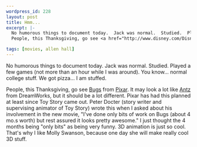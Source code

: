 ```yaml
--- 
wordpress_id: 228
layout: post
title: Hmm...
excerpt: |-
  No humorous things to document today.  Jack was normal.  Studied.  Played a few games (not more than an hour while I was around).  You know... normal college stuff.  We got pizza... I am stuffed.<p>
  People, this Thanksgiving, go see <a href="http://www.disney.com/DisneyPictures/bugslife/">Bugs</a> from <a href="http://www.pixar.com/">Pixar</a>.  It may look a lot like <a href="http://www.pepsi.com/antz/">Antz</a> from DreamWorks, but it should be a lot different.  Pixar has had this planned at least since Toy Story came out.  Peter Docter (story writer and supervising animator of Toy Story) wrote this when I asked about his involvement in the new movie, "I've done only bits of work on Bugs (about 4 mo.s worth) but rest assured it looks pretty awesome."  I just thought the 4 months being "only bits" as being very funny.  3D animation is just so cool.  That's why I like Molly Swanson, because one day she will make really cool 3D stuff.

tags: [movies, allen hall]
---
```


No humorous things to document today.  Jack was normal.  Studied.  Played a few games (not more than an hour while I was around).  You know... normal college stuff.  We got pizza... I am stuffed.<p>
People, this Thanksgiving, go see <a href="http://www.disney.com/DisneyPictures/bugslife/">Bugs</a> from <a href="http://www.pixar.com/">Pixar</a>.  It may look a lot like <a href="http://www.pepsi.com/antz/">Antz</a> from DreamWorks, but it should be a lot different.  Pixar has had this planned at least since Toy Story came out.  Peter Docter (story writer and supervising animator of Toy Story) wrote this when I asked about his involvement in the new movie, "I've done only bits of work on Bugs (about 4 mo.s worth) but rest assured it looks pretty awesome."  I just thought the 4 months being "only bits" as being very funny.  3D animation is just so cool.  That's why I like Molly Swanson, because one day she will make really cool 3D stuff.
